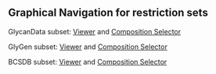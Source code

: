 ## Graphical Navigation for restriction sets
GlycanData subset: [Viewer](https://raw.githack.com/glygen-glycan-data/GNOme/master/restrictions/GNOme_GlycanData.browser.html)
and [Composition Selector](https://raw.githack.com/glygen-glycan-data/GNOme/master/restrictions/GNOme_GlycanData.compositionselector.html)<br>

GlyGen subset: [Viewer](https://raw.githack.com/glygen-glycan-data/GNOme/master/restrictions/GNOme_GlyGen.browser.html)
and [Composition Selector](https://raw.githack.com/glygen-glycan-data/GNOme/master/restrictions/GNOme_GlyGen.compositionselector.html)<br>

BCSDB subset: [Viewer](https://raw.githack.com/glygen-glycan-data/GNOme/master/restrictions/GNOme_BCSDB.browser.html)
and [Composition Selector](https://raw.githack.com/glygen-glycan-data/GNOme/master/restrictions/GNOme_BCSDB.compositionselector.html)<br>
